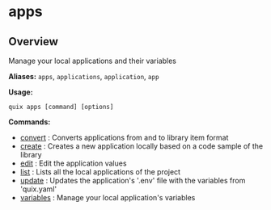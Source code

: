 # apps

## Overview

Manage your local applications and their variables

**Aliases:** `apps`, `applications`, `application`, `app`

**Usage:**

```
quix apps [command] [options]
```

**Commands:**

- [convert](convert.md) : Converts applications from and to library item format
- [create](create.md) : Creates a new application locally based on a code sample of the library
- [edit](edit.md) : Edit the application values
- [list](list.md) : Lists all the local applications of the project
- [update](update.md) : Updates the application's '.env' file with the variables from 'quix.yaml'
- [variables](variables/index.md) : Manage your local application's variables

